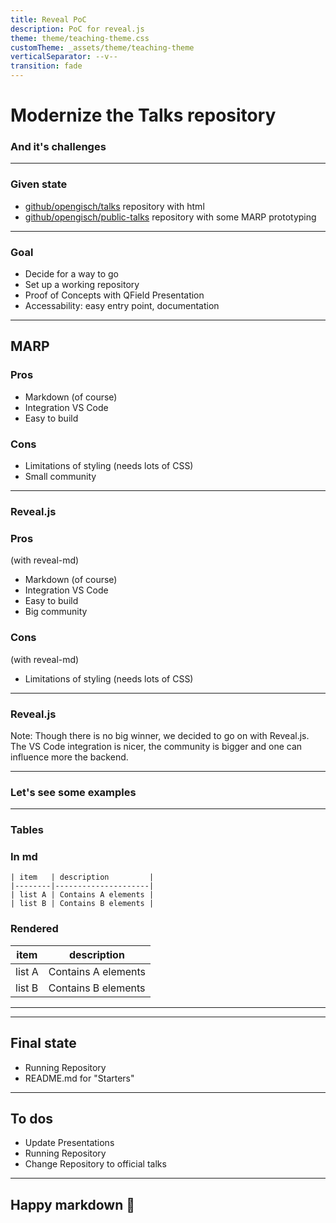 ```yaml
---
title: Reveal PoC
description: PoC for reveal.js
theme: theme/teaching-theme.css
customTheme: _assets/theme/teaching-theme
verticalSeparator: --v--
transition: fade
---
```


# Modernize the Talks repository
<h3 class=dark>And it's challenges</h3>

---

### Given state
- [github/opengisch/talks](github/opengisch/talks) repository with html
- [github/opengisch/public-talks](github/opengisch/public-talks) repository with some MARP prototyping

---

### Goal

- Decide for a way to go
- Set up a working repository
- Proof of Concepts with QField Presentation
- Accessability: easy entry point, documentation

---

## MARP

<div class="container">
<div class="col">
<h3> Pros </h3 >

- Markdown (of course)
- Integration VS Code
- Easy to build
</div>
<div class="col">
<h3> Cons </h3 >

- Limitations of styling (needs lots of CSS)
- Small community
</div>

---

### Reveal.js

<div class="container">
<div class="col">
<h3> Pros</h3>

(with reveal-md)

- Markdown (of course)
- Integration VS Code
- Easy to build
- Big community
</div>
<div class="col">
<h3> Cons</h3>

(with reveal-md)

- Limitations of styling (needs lots of CSS)
</div>

---

### Reveal.js

Note: Though there is no big winner, we decided to go on with Reveal.js. The VS Code integration is nicer, the community is bigger and one can influence more the backend.

---

### Let's see some examples

---

### Tables

<div class="container">
<div class="col">
<h3> In md </h3>

```{md}
| item   | description         |
|--------|---------------------|
| list A | Contains A elements |
| list B | Contains B elements |
```

</div>
<div class="col">
<h3> Rendered </h3>

| item   | description         |
|--------|---------------------|
| list A | Contains A elements |
| list B | Contains B elements |

</div>

---

---

## Final state
- Running Repository
- README.md for "Starters"

---

## To dos
- Update Presentations
- Running Repository
- Change Repository to official talks

---

## Happy markdown 🎉
